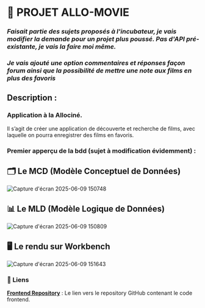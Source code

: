 # 🚀 PROJET ALLO-MOVIE

### _Faisait partie des sujets proposés à l'incubateur, je vais modifier la demande pour un projet plus poussé. Pas d'API pré-existante, je vais la faire moi même._
### _Je vais ajouté une option commentaires et réponses façon forum ainsi que la possibilité de mettre une note aux films en plus des favoris_

## Description :

### Application à la Allociné.

Il s’agit de créer une application de découverte et recherche de films, avec
laquelle on pourra enregistrer des films en favoris.

### Premier apperçu de la bdd (sujet à modification évidemment) :

## 🗂️ Le MCD (Modèle Conceptuel de Données)

![Capture d'écran 2025-06-09 150748](https://github.com/user-attachments/assets/c348e02d-8750-46d7-a571-221b1662679f)

## 📊 Le MLD (Modèle Logique de Données)

![Capture d'écran 2025-06-09 150809](https://github.com/user-attachments/assets/ca0d7cce-92c0-4574-8621-0d415456fd1b)

## 🖥️ Le rendu sur Workbench

![Capture d'écran 2025-06-09 151643](https://github.com/user-attachments/assets/e11bde96-b3d9-41ce-a01e-7b8de547af30)

### 🔗 Liens

**[Frontend Repository](https://github.com/cedric-chimot/allo-movie-front)** : Le lien vers le repository GitHub contenant le code frontend.
